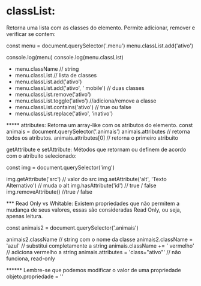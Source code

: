 # classList: 
Retorna uma lista com as classes do elemento. Permite adicionar, remover e verificar se contem:

const menu = document.querySelector('.menu')
menu.classList.add('ativo')

console.log(menu)
console.log(menu.classList)

* menu.className // string
* menu.classList // lista de classes
* menu.classList.add('ativo')
* menu.classList.add('ativo', ' mobile') // duas classes
* menu.classList.remove('ativo')
* menu.classList.toggle('ativo') //adiciona/remove a classe
* menu.classList.contains('ativo') // true ou false
* menu.classList.replace('ativo', 'inativo')

***** attributes: Retorna um array-like com os atributos do elemento.
const animais = document.querySelector('.animais')
animais.attributes // retorna todos os atributos.
animais.attributes[0] // retorna o primeiro atribuito

getAttribute e setAttribute: Métodos que retornam ou definem de acordo com o atribuito selecionado:

const img = document.querySelector('img')

img.getAttribute('src') // valor do src
img.setAttribute('alt', 'Texto Alternativo') // muda o alt
img.hasAttribute('id') // true / false
img.removeAttribute() //true / false

*** Read Only vs Whitable: Existem propriedades que não permitem a mudança de seus valores, essas são consideradas Read Only, ou seja, apenas leitura.

const animais2 = document.querySelector('.animais')

animais2.className // string com o nome da classe
animais2.className = 'azul' // substitui completamente a string
animais.className += ' vermelho' // adiciona vermelho a string
animais.attributes = 'class="ativo"' // não funciona, read-only

****** Lembre-se que podemos modificar o valor de uma propriedade  objeto.propriedade = ''
